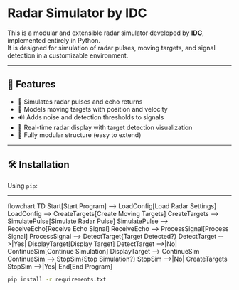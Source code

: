 # Radar Simulator by IDC

This is a modular and extensible radar simulator developed by **IDC**, implemented entirely in Python.  
It is designed for simulation of radar pulses, moving targets, and signal detection in a customizable environment.

---

## 🚀 Features

- 📡 Simulates radar pulses and echo returns
- 🎯 Models moving targets with position and velocity
- 🔊 Adds noise and detection thresholds to signals
- 🧭 Real-time radar display with target detection visualization
- 🧩 Fully modular structure (easy to extend)

---

## 🛠 Installation

Using `pip`:

---


flowchart TD
    Start[Start Program] --> LoadConfig[Load Radar Settings]
    LoadConfig --> CreateTargets[Create Moving Targets]
    CreateTargets --> SimulatePulse[Simulate Radar Pulse]
    SimulatePulse --> ReceiveEcho[Receive Echo Signal]
    ReceiveEcho --> ProcessSignal[Process Signal]
    ProcessSignal --> DetectTarget{Target Detected?}
    DetectTarget -->|Yes| DisplayTarget[Display Target]
    DetectTarget -->|No| ContinueSim[Continue Simulation]
    DisplayTarget --> ContinueSim
    ContinueSim --> StopSim{Stop Simulation?}
    StopSim -->|No| CreateTargets
    StopSim -->|Yes| End[End Program]


```bash
pip install -r requirements.txt
